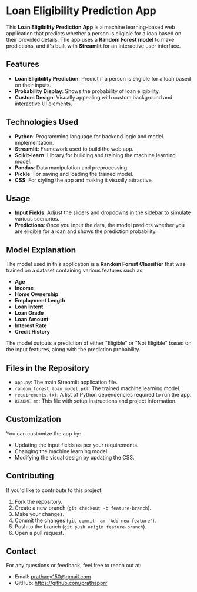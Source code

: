 # Loan Eligibility Prediction App

This **Loan Eligibility Prediction App** is a machine learning-based web application that predicts whether a person is eligible for a loan based on their provided details. The app uses a **Random Forest model** to make predictions, and it's built with **Streamlit** for an interactive user interface.

## Features
- **Loan Eligibility Prediction**: Predict if a person is eligible for a loan based on their inputs.
- **Probability Display**: Shows the probability of loan eligibility.
- **Custom Design**: Visually appealing with custom background and interactive UI elements.
  
## Technologies Used
- **Python**: Programming language for backend logic and model implementation.
- **Streamlit**: Framework used to build the web app.
- **Scikit-learn**: Library for building and training the machine learning model.
- **Pandas**: Data manipulation and preprocessing.
- **Pickle**: For saving and loading the trained model.
- **CSS**: For styling the app and making it visually attractive.



## Usage

- **Input Fields**: Adjust the sliders and dropdowns in the sidebar to simulate various scenarios.
- **Predictions**: Once you input the data, the model predicts whether you are eligible for a loan and shows the prediction probability.

## Model Explanation

The model used in this application is a **Random Forest Classifier** that was trained on a dataset containing various features such as:
- **Age**
- **Income**
- **Home Ownership**
- **Employment Length**
- **Loan Intent**
- **Loan Grade**
- **Loan Amount**
- **Interest Rate**
- **Credit History**

The model outputs a prediction of either "Eligible" or "Not Eligible" based on the input features, along with the prediction probability.

## Files in the Repository
- `app.py`: The main Streamlit application file.
- `random_forest_loan_model.pkl`: The trained machine learning model.
- `requirements.txt`: A list of Python dependencies required to run the app.
- `README.md`: This file with setup instructions and project information.

## Customization

You can customize the app by:
- Updating the input fields as per your requirements.
- Changing the machine learning model.
- Modifying the visual design by updating the CSS.

## Contributing

If you'd like to contribute to this project:
1. Fork the repository.
2. Create a new branch (`git checkout -b feature-branch`).
3. Make your changes.
4. Commit the changes (`git commit -am 'Add new feature'`).
5. Push to the branch (`git push origin feature-branch`).
6. Open a pull request.


## Contact

For any questions or feedback, feel free to reach out at:
- Email: prathapy150@gmail.com
- GitHub: https://github.com/prathapprr
